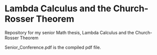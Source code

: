 # Lambda Calculus and the Church-Rosser Theorem
Repository for my senior Math thesis, Lambda Calculus and the Church-Rosser Theorem

Senior_Conference.pdf is the compiled pdf file.
